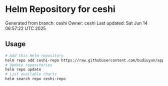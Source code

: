 # Helm Repository for ceshi
Generated from branch: ceshi
Owner: ceshi
Last updated: Sat Jun 14 06:57:22 UTC 2025

## Usage
```bash
# Add this Helm repository
helm repo add ceshi-repo https://raw.githubusercontent.com/budiuyun/appStore/helm-ceshi/
# Update repositories
helm repo update
# List available charts
helm search repo ceshi-repo
```
